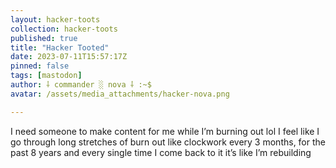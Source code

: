 ```yaml
---
layout: hacker-toots
collection: hacker-toots
published: true
title: "Hacker Tooted"
date: 2023-07-11T15:57:17Z
pinned: false
tags: [mastodon]
author: ⸸ commander ░ nova ⸸ :~$
avatar: /assets/media_attachments/hacker-nova.png

---
```


<p>I need someone to make content for me while I’m burning out lol I feel like I go through long stretches of burn out like clockwork every 3 months, for the past 8 years and every single time I come back to it it’s like I’m rebuilding</p>


